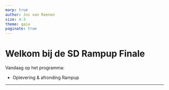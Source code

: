 ```yaml
---
marp: true
author: Jos van Reenen
size: 4:3
theme: gaia
paginate: true
---
```


# Welkom bij de SD Rampup Finale
Vandaag op het programma: 
- Oplevering & afronding Rampup

--- 
